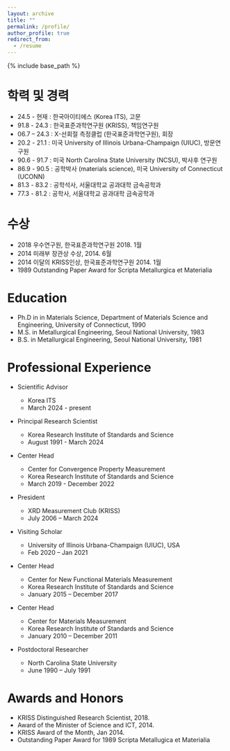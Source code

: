 ```yaml
---
layout: archive
title: ""
permalink: /profile/
author_profile: true
redirect_from:
  - /resume
---
```


{% include base_path %}

학력 및 경력
======
* 24.5 - 현재 	: 한국아이티에스 (Korea ITS), 고문	
* 91.8 - 24.3	: 한국표준과학연구원 (KRISS), 책임연구원 
* 06.7 – 24.3	: X-선회절 측정클럽 (한국표준과학연구원), 회장 
* 20.2 - 21.1 	: 미국 University of Illinois Urbana-Champaign (UIUC), 방문연구원 
* 90.6 - 91.7 	: 미국 North Carolina State University (NCSU), 박사후 연구원 
* 86.9 - 90.5	: 공학박사 (materials science), 미국 University of Connecticut (UCONN)
* 81.3 - 83.2	: 공학석사, 서울대학교 공과대학 금속공학과 
* 77.3 - 81.2	: 공학사, 서울대학교 공과대학 금속공학과 

수상
======
* 2018 우수연구원, 한국표준과학연구원 2018. 1월
* 2014 미래부 장관상 수상, 2014. 6월
* 2014 이달의 KRISS인상, 한국표준과학연구원 2014. 1월
* 1989 Outstanding Paper Award for Scripta Metallurgica et Materialia



Education
======
* Ph.D in in Materials Science, Department of Materials Science and Engineering, University of Connecticut, 1990
* M.S. in Metallurgical Engineering, Seoul National University, 1983
* B.S. in Metallurgical Engineering, Seoul National University, 1981

Professional Experience
======
* Scientific Advisor
  * Korea ITS
  * March 2024 - present

* Principal Research Scientist
  * Korea Research Institute of Standards and Science
  * August 1991 - March 2024

* Center Head
  * Center for Convergence Property Measurement
  * Korea Research Institute of Standards and Science
  * March 2019 - December 2022

* President 
  * XRD Measurement Club (KRISS)
  * July 2006 – March 2024

* Visiting Scholar 
  * University of Illinois Urbana-Champaign (UIUC), USA
  * Feb 2020 – Jan 2021

* Center Head
  * Center for New Functional Materials Measurement
  * Korea Research Institute of Standards and Science
  * January 2015 – December 2017

* Center Head
  * Center for Materials Measurement
  * Korea Research Institute of Standards and Science
  * January 2010 – December 2011

* Postdoctoral Researcher
  * North Carolina State University
  * June 1990 – July 1991

  
Awards and Honors
======
* KRISS Distinguished Research Scientist, 2018.
* Award of the Minister of Science and ICT, 2014.
* KRISS Award of the Month, Jan 2014.
* Outstanding Paper Award for 1989 Scripta Metallugica et Materialia
